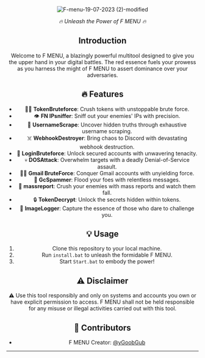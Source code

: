 <div align="center">

![F-menu-19-07-2023 (2)-modified](https://github.com/GoobGub/F-Menu/assets/129594730/155ab4b1-5e11-44b0-a36f-48d5ecca2f52)


<p align="center">
  <em>🔥 Unleash the Power of F MENU  🔥</em>
</p>

## Introduction

Welcome to F MENU, a blazingly powerful multitool designed to give you the upper hand in your digital battles. The red essence fuels your prowess as you harness the might of F MENU to assert dominance over your adversaries.

## 🔥 Features

- 🧙‍♂️ **TokenBruteforce**: Crush tokens with unstoppable brute force.
- 👁️ **FN IPsniffer**: Sniff out your enemies' IPs with precision.
- 📜 **UsernameScrape**: Uncover hidden truths through exhaustive username scraping.
- ☠️ **WebhookDestroyer**: Bring chaos to Discord with devastating webhook destruction.
- 🔐 **LoginBruteforce**: Unlock secured accounts with unwavering tenacity.
- 💀 **DOSAttack**: Overwhelm targets with a deadly Denial-of-Service assault.
- 🕵️‍♂️ **Gmail BruteForce**: Conquer Gmail accounts with unyielding force.
- 📨 **GcSpammer**: Flood your foes with relentless messages.
- 📛 **massreport**: Crush your enemies with mass reports and watch them fall.
- 🔒 **TokenDecrypt**: Unlock the secrets hidden within tokens.
- 📸 **ImageLogger**: Capture the essence of those who dare to challenge you.


## 💡 Usage

1. Clone this repository to your local machine.
2. Run `install.bat` to unleash the formidable F MENU.
3. Start `Start.bat` to embody the power!

## ⚠️ Disclaimer

⚠️ Use this tool responsibly and only on systems and accounts you own or have explicit permission to access. F MENU shall not be held responsible for any misuse or illegal activities carried out with this tool.

## 👥 Contributors

- F MENU Creator: [@yGoobGub](https://github.com/goobgub)

---


